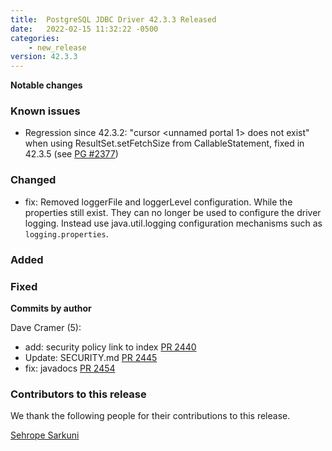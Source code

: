 ```yaml
---
title:  PostgreSQL JDBC Driver 42.3.3 Released
date:   2022-02-15 11:32:22 -0500
categories:
    - new_release
version: 42.3.3
---
```

**Notable changes**

### Known issues
- Regression since 42.3.2: "cursor <unnamed portal 1> does not exist" when using ResultSet.setFetchSize from CallableStatement, fixed in 42.3.5 (see [PG #2377](https://github.com/pgjdbc/pgjdbc/pull/2377))

### Changed
- fix: Removed loggerFile and loggerLevel configuration. While the properties still exist. 
  They can no longer be used to configure the driver logging. Instead use java.util.logging
  configuration mechanisms such as `logging.properties`. 

### Added

### Fixed

<!--more-->

**Commits by author**

Dave Cramer (5):

* add: security policy link to index [PR 2440](https://github.com/pgjdbc/pgjdbc/pull/2440)
* Update: SECURITY.md [PR 2445](https://github.com/pgjdbc/pgjdbc/pull/2445)
* fix: javadocs [PR 2454](https://github.com/pgjdbc/pgjdbc/pull/2454)

<a name="contributors_{{ page.version }}"></a>
### Contributors to this release

We thank the following people for their contributions to this release.

[Sehrope Sarkuni](https://github.com/sehrope)  


    

